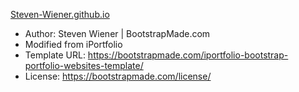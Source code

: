 [Steven-Wiener.github.io](https://steven-wiener.github.io/)
- Author: Steven Wiener | BootstrapMade.com
- Modified from iPortfolio
- Template URL: https://bootstrapmade.com/iportfolio-bootstrap-portfolio-websites-template/
- License: https://bootstrapmade.com/license/
